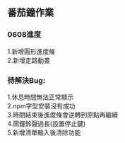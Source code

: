 ## 番茄鐘作業

### 0608進度

1.新增圓形進度條<br>
2.新增走路動畫

### 待解決Bug:

1.休息時間無法正常顯示<br>
2.npm字型安裝沒有成功<br>
3.時間結束後進度條會逆轉到原點再繼續<br>
4.鬧鐘鈴聲過長(設置停止鍵)<br>
5.新增清單輸入後清除功能
